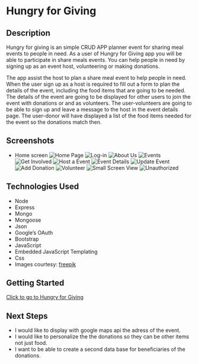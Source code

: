 # Hungry for Giving
## Description
Hungry for giving is an simple CRUD APP planner event for sharing meal events to people in need. As a user of Hungry for Giving app you will be able to participate in share meals events. You can help people in need by signing up as an event host, volunteering or making donations. 

The app assist the host to plan a share meal event to help people in need. When the user sign up as a host is required to fill out a form to plan the details of the event, including the food items that are going to be needed.  The  details of the event are going to be displayed for other users to join the event with donations or and as volunteers. The user-volunteers are going to be able to sign up and leave a message to the host in the event details page. The user-donor will have displayed a list of the food items needed for the event so the donations match then.

## Screenshots
- Home screen 
![Home Page](public/images/screen-shots/home-page.png)
![Log-in](public/images/screen-shots/log-in.png)
![About Us](public/images/screen-shots/about-us.png)
![Events](public/images/screen-shots/events.png)
![Get Involved](public/images/screen-shots/get-involved.png)
![Host a Event](public/images/screen-shots/host-event.png)
![Event Details](public/images/screen-shots/details.png)
![Update Event](public/images/screen-shots/update.png)
![Add Donation](public/images/screen-shots/add-donation.png)
![Volunteer](public/images/screen-shots/volunteer.png)
![Small Screen View](public/images/screen-shots/small-screen.png)
![Unauthorized](public/images/screen-shots/unauthorized.png)
## Technologies Used
- Node
- Express
- Mongo
- Mongoose
- Json
- Google’s OAuth 
- Bootstrap
- JavaScript
- Embedded JavaScript Templating
- Css
- Images courtesy: [freepik](https://www.freepik.com/")

## Getting Started
[Click to go to Hungry for Giving]()

## Next Steps
- I would like to display with google maps api the adress of the event.
- I would like to personalize the the donations so they can be other items not just food.
- I want to be able to create a second data base for beneficiaries of the donations. 
